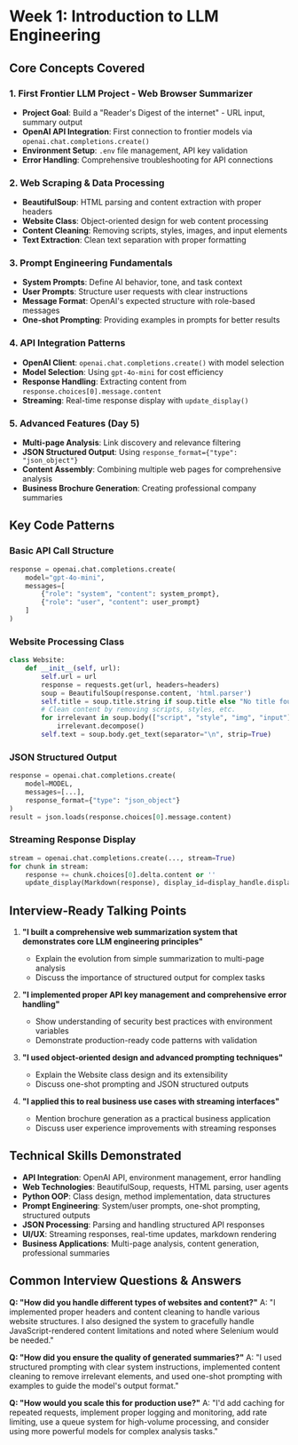 # Week 1: Introduction to LLM Engineering

## Core Concepts Covered

### 1. **First Frontier LLM Project - Web Browser Summarizer**
- **Project Goal**: Build a "Reader's Digest of the internet" - URL input, summary output
- **OpenAI API Integration**: First connection to frontier models via `openai.chat.completions.create()`
- **Environment Setup**: `.env` file management, API key validation
- **Error Handling**: Comprehensive troubleshooting for API connections

### 2. **Web Scraping & Data Processing**
- **BeautifulSoup**: HTML parsing and content extraction with proper headers
- **Website Class**: Object-oriented design for web content processing
- **Content Cleaning**: Removing scripts, styles, images, and input elements
- **Text Extraction**: Clean text separation with proper formatting

### 3. **Prompt Engineering Fundamentals**
- **System Prompts**: Define AI behavior, tone, and task context
- **User Prompts**: Structure user requests with clear instructions
- **Message Format**: OpenAI's expected structure with role-based messages
- **One-shot Prompting**: Providing examples in prompts for better results

### 4. **API Integration Patterns**
- **OpenAI Client**: `openai.chat.completions.create()` with model selection
- **Model Selection**: Using `gpt-4o-mini` for cost efficiency
- **Response Handling**: Extracting content from `response.choices[0].message.content`
- **Streaming**: Real-time response display with `update_display()`

### 5. **Advanced Features (Day 5)**
- **Multi-page Analysis**: Link discovery and relevance filtering
- **JSON Structured Output**: Using `response_format={"type": "json_object"}`
- **Content Assembly**: Combining multiple web pages for comprehensive analysis
- **Business Brochure Generation**: Creating professional company summaries

## Key Code Patterns

### Basic API Call Structure
```python
response = openai.chat.completions.create(
    model="gpt-4o-mini",
    messages=[
        {"role": "system", "content": system_prompt},
        {"role": "user", "content": user_prompt}
    ]
)
```

### Website Processing Class
```python
class Website:
    def __init__(self, url):
        self.url = url
        response = requests.get(url, headers=headers)
        soup = BeautifulSoup(response.content, 'html.parser')
        self.title = soup.title.string if soup.title else "No title found"
        # Clean content by removing scripts, styles, etc.
        for irrelevant in soup.body(["script", "style", "img", "input"]):
            irrelevant.decompose()
        self.text = soup.body.get_text(separator="\n", strip=True)
```

### JSON Structured Output
```python
response = openai.chat.completions.create(
    model=MODEL,
    messages=[...],
    response_format={"type": "json_object"}
)
result = json.loads(response.choices[0].message.content)
```

### Streaming Response Display
```python
stream = openai.chat.completions.create(..., stream=True)
for chunk in stream:
    response += chunk.choices[0].delta.content or ''
    update_display(Markdown(response), display_id=display_handle.display_id)
```

## Interview-Ready Talking Points

1. **"I built a comprehensive web summarization system that demonstrates core LLM engineering principles"**
   - Explain the evolution from simple summarization to multi-page analysis
   - Discuss the importance of structured output for complex tasks

2. **"I implemented proper API key management and comprehensive error handling"**
   - Show understanding of security best practices with environment variables
   - Demonstrate production-ready code patterns with validation

3. **"I used object-oriented design and advanced prompting techniques"**
   - Explain the Website class design and its extensibility
   - Discuss one-shot prompting and JSON structured outputs

4. **"I applied this to real business use cases with streaming interfaces"**
   - Mention brochure generation as a practical business application
   - Discuss user experience improvements with streaming responses

## Technical Skills Demonstrated

- **API Integration**: OpenAI API, environment management, error handling
- **Web Technologies**: BeautifulSoup, requests, HTML parsing, user agents
- **Python OOP**: Class design, method implementation, data structures
- **Prompt Engineering**: System/user prompts, one-shot prompting, structured outputs
- **JSON Processing**: Parsing and handling structured API responses
- **UI/UX**: Streaming responses, real-time updates, markdown rendering
- **Business Applications**: Multi-page analysis, content generation, professional summaries

## Common Interview Questions & Answers

**Q: "How did you handle different types of websites and content?"**
A: "I implemented proper headers and content cleaning to handle various website structures. I also designed the system to gracefully handle JavaScript-rendered content limitations and noted where Selenium would be needed."

**Q: "How did you ensure the quality of generated summaries?"**
A: "I used structured prompting with clear system instructions, implemented content cleaning to remove irrelevant elements, and used one-shot prompting with examples to guide the model's output format."

**Q: "How would you scale this for production use?"**
A: "I'd add caching for repeated requests, implement proper logging and monitoring, add rate limiting, use a queue system for high-volume processing, and consider using more powerful models for complex analysis tasks."